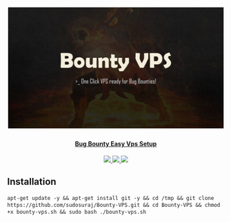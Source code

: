 <h1 align="center">
<a href="https://cooltext.com"><img src="Bounty VPS.jpg" width="500" alt="Bounty-VPS" />
</h1>
<h4 align="center">Bug Bounty Easy Vps Setup</h4>
<p align="center">
  <a href="https://github.com/sudosuraj/Bounty-VPS">
    <img src="https://img.shields.io/badge/Project-Bounty--VPS-green">
  </a>
   <a href="[https://github.com/mrco24/OK-VPS](https://github.com/sudosuraj/Bounty-VPS)">
    <img src="https://img.shields.io/static/v1?label=Update&message=V1.0&color=green">
  </a>
  <a href="https://twitter.com/sudosuraj">
      <img src="https://img.shields.io/twitter/follow/sudosuraj?style=social">
  </a>
</p>

## Installation
```
apt-get update -y && apt-get install git -y && cd /tmp && git clone https://github.com/sudosuraj/Bounty-VPS.git && cd Bounty-VPS && chmod +x bounty-vps.sh && sudo bash ./bounty-vps.sh
```

